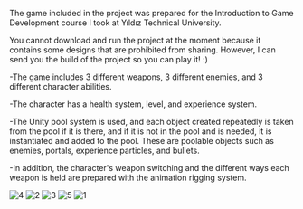The game included in the project was prepared for the Introduction to Game Development course I took at Yıldız Technical University. 

You cannot download and run the project at the moment because it contains some designs that are prohibited from sharing. However, I can send you the build of the project so you can play it! :)

-The game includes 3 different weapons, 3 different enemies, and 3 different character abilities. 

-The character has a health system, level, and experience system. 

-The Unity pool system is used, and each object created repeatedly is taken from the pool if it is there, and if it is not in the pool and is needed, it is instantiated and added to the pool. These are poolable objects such as enemies, portals, experience particles, and bullets. 

-In addition, the character's weapon switching and the different ways each weapon is held are prepared with the animation rigging system.

![4](https://user-images.githubusercontent.com/81265340/210109929-60f56e82-ede9-4102-b8d9-234c10d88812.png)
![2](https://user-images.githubusercontent.com/81265340/210109925-1f59ec15-e8fd-41e2-b9b9-a72602ccf11e.png)
![3](https://user-images.githubusercontent.com/81265340/210109928-56baca0e-3e24-4831-8320-f237c581adf6.png)
![5](https://user-images.githubusercontent.com/81265340/210109931-479f092a-d10d-4648-83f2-7232d10b7eca.png)
![1](https://user-images.githubusercontent.com/81265340/210109932-b05e4711-4bf1-45fc-97bf-172bc549e629.png)
